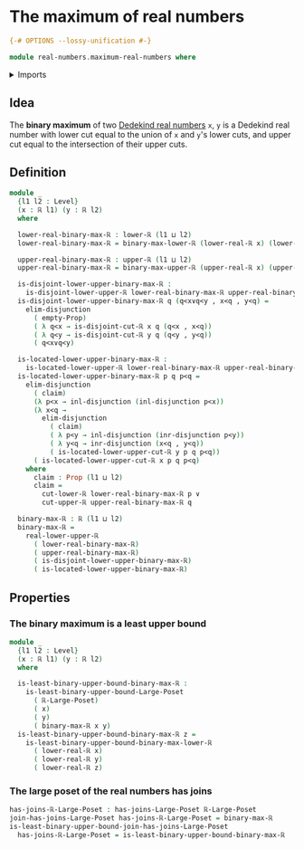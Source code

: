 # The maximum of real numbers

```agda
{-# OPTIONS --lossy-unification #-}

module real-numbers.maximum-real-numbers where
```

<details><summary>Imports</summary>

```agda
open import real-numbers.lower-dedekind-real-numbers
open import real-numbers.upper-dedekind-real-numbers
open import real-numbers.maximum-lower-dedekind-real-numbers
open import real-numbers.maximum-upper-dedekind-real-numbers
open import real-numbers.inequality-real-numbers
open import real-numbers.dedekind-real-numbers
open import foundation.empty-types
open import foundation.dependent-pair-types
open import foundation.propositions
open import foundation.disjunction
open import foundation.universe-levels
open import order-theory.least-upper-bounds-large-posets
open import order-theory.large-join-semilattices
```

</details>

## Idea

The **binary maximum** of two
[Dedekind real numbers](real-numbers.dedekind-real-numbers) `x`, `y`
is a Dedekind real number with lower cut equal to the union of `x` and `y`'s
lower cuts, and upper cut equal to the intersection of their upper cuts.

## Definition

```agda
module _
  {l1 l2 : Level}
  (x : ℝ l1) (y : ℝ l2)
  where

  lower-real-binary-max-ℝ : lower-ℝ (l1 ⊔ l2)
  lower-real-binary-max-ℝ = binary-max-lower-ℝ (lower-real-ℝ x) (lower-real-ℝ y)

  upper-real-binary-max-ℝ : upper-ℝ (l1 ⊔ l2)
  upper-real-binary-max-ℝ = binary-max-upper-ℝ (upper-real-ℝ x) (upper-real-ℝ y)

  is-disjoint-lower-upper-binary-max-ℝ :
    is-disjoint-lower-upper-ℝ lower-real-binary-max-ℝ upper-real-binary-max-ℝ
  is-disjoint-lower-upper-binary-max-ℝ q (q<x∨q<y , x<q , y<q) =
    elim-disjunction
      ( empty-Prop)
      ( λ q<x → is-disjoint-cut-ℝ x q (q<x , x<q))
      ( λ q<y → is-disjoint-cut-ℝ y q (q<y , y<q))
      ( q<x∨q<y)

  is-located-lower-upper-binary-max-ℝ :
    is-located-lower-upper-ℝ lower-real-binary-max-ℝ upper-real-binary-max-ℝ
  is-located-lower-upper-binary-max-ℝ p q p<q =
    elim-disjunction
      ( claim)
      (λ p<x → inl-disjunction (inl-disjunction p<x))
      (λ x<q →
        elim-disjunction
          ( claim)
          ( λ p<y → inl-disjunction (inr-disjunction p<y))
          ( λ y<q → inr-disjunction (x<q , y<q))
          ( is-located-lower-upper-cut-ℝ y p q p<q))
      ( is-located-lower-upper-cut-ℝ x p q p<q)
    where
      claim : Prop (l1 ⊔ l2)
      claim =
        cut-lower-ℝ lower-real-binary-max-ℝ p ∨
        cut-upper-ℝ upper-real-binary-max-ℝ q

  binary-max-ℝ : ℝ (l1 ⊔ l2)
  binary-max-ℝ =
    real-lower-upper-ℝ
      ( lower-real-binary-max-ℝ)
      ( upper-real-binary-max-ℝ)
      ( is-disjoint-lower-upper-binary-max-ℝ)
      ( is-located-lower-upper-binary-max-ℝ)
```

## Properties

### The binary maximum is a least upper bound

```agda
module _
  {l1 l2 : Level}
  (x : ℝ l1) (y : ℝ l2)
  where

  is-least-binary-upper-bound-binary-max-ℝ :
    is-least-binary-upper-bound-Large-Poset
      ( ℝ-Large-Poset)
      ( x)
      ( y)
      ( binary-max-ℝ x y)
  is-least-binary-upper-bound-binary-max-ℝ z =
    is-least-binary-upper-bound-binary-max-lower-ℝ
      ( lower-real-ℝ x)
      ( lower-real-ℝ y)
      ( lower-real-ℝ z)
```

### The large poset of the real numbers has joins

```agda
has-joins-ℝ-Large-Poset : has-joins-Large-Poset ℝ-Large-Poset
join-has-joins-Large-Poset has-joins-ℝ-Large-Poset = binary-max-ℝ
is-least-binary-upper-bound-join-has-joins-Large-Poset
  has-joins-ℝ-Large-Poset = is-least-binary-upper-bound-binary-max-ℝ
```
